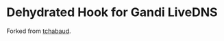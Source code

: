 # Dehydrated Hook for Gandi LiveDNS

Forked from [tchabaud](https://github.com/tchabaud/lets-encrypt-gandi).
